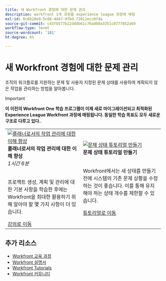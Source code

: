 ```yaml
---
title: 새 Workfront 경험에 대한 문제 관리
description: workfront 1개 과정을 experience league 과정에 매핑
exl-id: 0c6828e9-5c08-4d47-9fbd-72812ecc0f4a
source-git-commit: c43fb577b22dddb61c76adb0a3351c0777852a69
workflow-type: tm+mt
source-wordcount: '181'
ht-degree: 6%

---
```


# 새 Workfront 경험에 대한 문제 관리

조직의 워크플로를 지원하는 문제 및 사용자 지정된 문제 상태를 사용하여 계획되지 않은 작업을 관리하는 방법을 알아봅니다.

>[!IMPORTANT]
>
>**이 이전의 Workfront One 학습 프로그램이 이제 새로 마이그레이션되고 최적화된 Experience League Workfront 과정에 매핑됩니다.  동일한 학습 목표도 모두 새로운 구조로 다루고 있다.**.

<table>
  <tr>
    <td>
      <a href="https://experienceleague.adobe.com/?recommended=Workfront-U-1-2022.3.planners">
      <img alt="플래너로서의 작업 관리에 대한 이해 향상" src="https://cdn.experienceleague.adobe.com/thumb/create-a-custom-calendar.png"/>
      </a>
      <div>
         <strong>플래너로서의 작업 관리에 대한 이해 향상</strong></a>         
         <br/><em>1시간 6분</em>
      </div>
      <p>
        <br/>
         프로젝트 생성, 계획 및 관리에 대한 기본 사항을 학습한 후에는 Workfront을 최대한 활용하기 위해 알아야 할 몇 가지 사항이 더 있습니다.
      </p>
      <a  rel="noreferrer" target="_blank" href="https://experienceleague.adobe.com/?recommended=Workfront-U-1-2022.3.planners" class="spectrum-Button spectrum-Button--primary spectrum-Button--sizeM">
      <span class="spectrum-Button-label has-no-wrap has-text-weight-bold">강의로 이동</span>
      </a>
   </td>
   <td>
      <a href="https://experienceleague.adobe.com/docs/workfront-learn/tutorials-workfront/administration-and-setup/configure-system-defaults/create-an-issue-status.html?lang=en">
      <img alt="문제 상태 튜토리얼 만들기" src="https://cdn.experienceleague.adobe.com/thumb/docs-workfront.png"/>
      </a>
      <div>
         <strong>문제 상태 튜토리얼 만들기</strong></a>
      </div>
      <p>
        <br/>
         Workfront에서는 새 상태를 만들기 전에 시스템의 기존 문제 상황을 수정하는 것이 좋습니다. 이를 통해 유지해야 하는 상태 개수를 제한할 수 있습니다.
      </p>
      <a  rel="noreferrer" target="_blank" href="https://experienceleague.adobe.com/docs/workfront-learn/tutorials-workfront/administration-and-setup/configure-system-defaults/create-an-issue-status.html?lang=en" class="spectrum-Button spectrum-Button--primary spectrum-Button--sizeM">
      <span class="spectrum-Button-label has-no-wrap has-text-weight-bold">튜토리얼로 이동</span>
      </a>
   </td> 
  </tr>

</table>

## 추가 리소스

* [Workfront 교육 과정](https://experienceleague.adobe.com/?lang=en&amp;Solution=Workfront#courses)
* [Workfront 설명서](https://experienceleague.adobe.com/docs/workfront.html)
* [Workfront Tutorials](https://experienceleague.adobe.com/docs/workfront-learn/tutorials-workfront/home.html)
* [Workfront 커뮤니티](https://experienceleaguecommunities.adobe.com/t5/workfront/ct-p/workfront)
